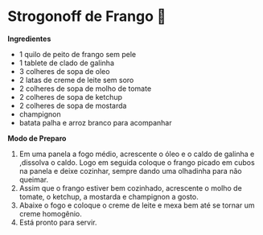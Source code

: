 # Strogonoff de Frango :chicken:

**Ingredientes**

* 1 quilo de peito de frango sem pele
* 1 tablete de clado de galinha
* 3 colheres de sopa de oleo
* 2 latas de creme de leite sem soro
* 2 colheres de sopa de molho de tomate
* 2 colheres de sopa de ketchup
* 2 colheres de sopa de mostarda
* champignon
* batata palha e arroz branco para acompanhar

**Modo de Preparo**

1. Em uma panela a fogo médio, acrescente o óleo e o caldo de galinha e ,dissolva o caldo. Logo em seguida coloque o frango picado em cubos na panela e deixe cozinhar, sempre dando uma olhadinha para não queimar.
2.  Assim que o frango estiver bem cozinhado, acrescente o molho de tomate, o ketchup, a mostarda e champignon a gosto.
3. Abaixe o fogo e coloque o creme de leite e mexa bem até se tornar um creme homogênio.
4. Está pronto para servir.
